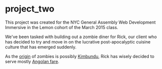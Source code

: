 # project_two
This project was created for the NYC General Assembly Web Development Immersive in the Lemon cohort of the March 2015 class. 

We've been tasked with building out a zombie diner for Rick, our client who has decided to try and move in on the lucrative post-apocalyptic cuisine culture that has emerged suddenly.

As the [origin](http://www.merriam-webster.com/dictionary/zombie) of zombies is possibly [Kimbundu](http://en.wikipedia.org/wiki/Kimbundu), Rick has wisely decided to serve mostly [Angolan fare](http://en.wikipedia.org/wiki/Angolan_cuisine).